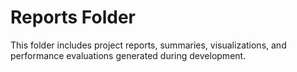 # Reports Folder
This folder includes project reports, summaries, visualizations, and performance evaluations generated during development.
